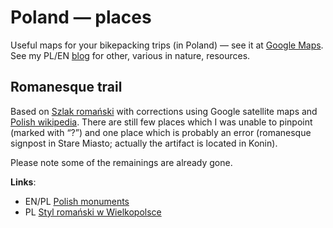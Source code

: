 # Poland — places

Useful maps for your bikepacking trips (in Poland) — see it at [Google Maps](https://www.google.com/maps/d/edit?mid=1l2Pl5J3VAosJ-ESXrLPnW0w6s7h-yeNe&usp=sharing).
See my PL/EN [blog](https://przypadkopis.wordpress.com/) for other, various in nature, resources.

## Romanesque trail

Based on [Szlak romański](https://turystyczneszlaki.pl/szlak-romanski/) with corrections using Google satellite maps and
[Polish wikipedia](https://pl.wikipedia.org/wiki/Szlak_Roma%C5%84ski_w_Polsce). There are still few places which I was unable to pinpoint (marked with “?”) and one
place which is probably an error (romanesque signpost in Stare Miasto; actually the artifact is located in Konin).

Please note some of the remainings are already gone.

**Links**:

* EN/PL [Polish monuments](https://zabytek.pl/)
* PL [Styl romański w Wielkopolsce](https://wielkopolskaciekawie.pl/bez-kategorii/styl-romanski-w-wielkopolsce/)